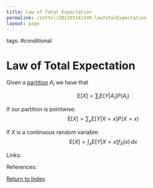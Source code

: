 ```yaml
---
title: Law of Total Expectation
permalink: /zettel/202103141349_lawTotalExpectation
layout: page
---
```

tags: #conditional

# Law of Total Expectation

Given a [partition](202012221506_probabilityPartition) $A_i$ we have that

$$
\mathrm{E} [X] = \sum_i \mathrm{E} [ Y \vert A_i ] P(A_i)
$$

If our partition is pointwise:
$$
\mathrm{E} [X] = \sum_x \mathrm{E} [ Y \vert X = x ] P(X=x)
$$

If $X$ is a continuous random variable:
$$
\mathrm{E} [X] = \int_x \mathrm{E} [ Y \vert X = x ] f_X(x) \, dx 
$$

Links: 

References: 

[Return to Index](index)